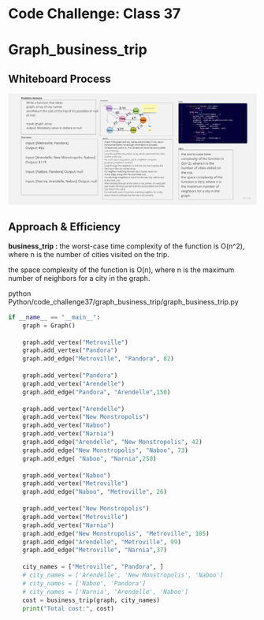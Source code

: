 # Code Challenge: Class 37
# Graph_business_trip

## Whiteboard Process
![img1](./graph2.jpg)


## Approach & Efficiency

**business_trip :** 
the worst-case time complexity of the function is O(n^2), where n is the number of cities visited on the trip.

the space complexity of the function is O(n), where n is the maximum number of neighbors for a city in the graph.

   
python Python/code_challenge37/graph_business_trip/graph_business_trip.py

```python
if __name__ == "__main__":
    graph = Graph()
    
    graph.add_vertex("Metroville")
    graph.add_vertex("Pandora")
    graph.add_edge("Metroville", "Pandora", 82)

    graph.add_vertex("Pandora")
    graph.add_vertex("Arendelle")
    graph.add_edge("Pandora", "Arendelle",150)
    
    graph.add_vertex("Arendelle")
    graph.add_vertex("New Monstropolis")
    graph.add_vertex("Naboo")
    graph.add_vertex("Narnia")
    graph.add_edge("Arendelle", "New Monstropolis", 42)
    graph.add_edge("New Monstropolis", "Naboo", 73)
    graph.add_edge( "Naboo", "Narnia",250)
    
    graph.add_vertex("Naboo")
    graph.add_vertex("Metroville")
    graph.add_edge("Naboo", "Metroville", 26)
    
    graph.add_vertex("New Monstropolis")
    graph.add_vertex("Metroville")
    graph.add_vertex("Narnia")
    graph.add_edge("New Monstropolis", "Metroville", 105)
    graph.add_edge("Arendelle", "Metroville", 99)
    graph.add_edge("Metroville", "Narnia",37)
    
    city_names = ["Metroville", "Pandora", ]
    # city_names = ['Arendelle', 'New Monstropolis', 'Naboo']
    # city_names = ['Naboo', 'Pandora']
    # city_names = ['Narnia', 'Arendelle', 'Naboo']
    cost = business_trip(graph, city_names)
    print("Total cost:", cost) 
```